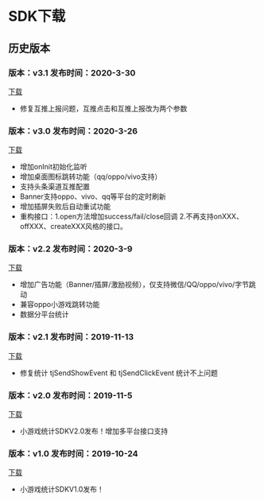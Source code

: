 # SDK下载

## 历史版本

### 版本：v3.1 发布时间：2020-3-30

[下载](http://dnsdk.oss-cn-shenzhen.aliyuncs.com/wechat/3.1/dnsdk.zip)

* 修复互推上报问题，互推点击和互推上报改为两个参数

### 版本：v3.0 发布时间：2020-3-26

[下载](http://dnsdk.oss-cn-shenzhen.aliyuncs.com/wechat/3.0/dnsdk.zip)

* 增加onInit初始化监听
* 增加桌面图标跳转功能（qq/oppo/vivo支持）
* 支持头条渠道互推配置
* Banner支持oppo、vivo、qq等平台的定时刷新
* 增加插屏失败后自动重试功能
* 重构接口：1.open方法增加success/fail/close回调  2.不再支持onXXX、offXXX、createXXX风格的接口。

### 版本：v2.2 发布时间：2020-3-9

[下载](http://dnsdk.oss-cn-shenzhen.aliyuncs.com/wechat/2.2/dnsdk.zip)

* 增加广告功能（Banner/插屏/激励视频），仅支持微信/QQ/oppo/vivo/字节跳动
* 兼容oppo小游戏跳转功能
* 数据分平台统计

### 版本：v2.1  发布时间：2019-11-13

[下载](http://dnsdk.oss-cn-shenzhen.aliyuncs.com/wechat/2.1/dnsdk.zip)

* 修复统计 tjSendShowEvent 和 tjSendClickEvent 统计不上问题

### 版本：v2.0  发布时间：2019-11-5

[下载](http://dnsdk.oss-cn-shenzhen.aliyuncs.com/wechat/2.0/dnsdk.zip)

* 小游戏统计SDKV2.0发布！增加多平台接口支持

### 版本：v1.0  发布时间：2019-10-24

[下载](http://dnsdk.oss-cn-shenzhen.aliyuncs.com/wechat/1.0/dnsdk.zip)

* 小游戏统计SDKV1.0发布！

